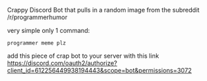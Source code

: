 Crappy Discord Bot that pulls in a random image from the subreddit /r/programmerhumor

very simple only 1 command:  
```
programmer meme plz
```

add this piece of crap bot to your server with this link
https://discord.com/oauth2/authorize?client_id=612256449938194443&scope=bot&permissions=3072
